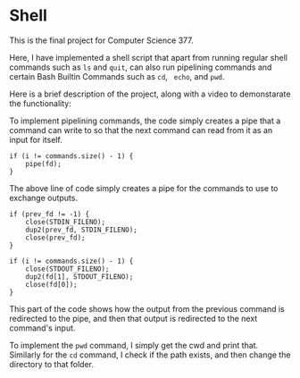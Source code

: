 # Shell

This is the final project for Computer Science 377. 

Here, I have implemented a shell script that apart from running regular shell commands such as ```ls``` and ```quit```, can also run pipelining commands and certain Bash Builtin Commands such as ```cd```, ``` echo```, and ```pwd```.

Here is a brief description of the project, along with a video to demonstarate the functionality:

To implement pipelining commands, the code simply creates a pipe that a command can write to so that the next command can read from it as an input for itself. 

```
if (i != commands.size() - 1) {
    pipe(fd);
}
```

The above line of code simply creates a pipe for the commands to use to exchange outputs. 

```
if (prev_fd != -1) {
    close(STDIN_FILENO);
    dup2(prev_fd, STDIN_FILENO);
    close(prev_fd);
} 

if (i != commands.size() - 1) {
    close(STDOUT_FILENO);
    dup2(fd[1], STDOUT_FILENO);
    close(fd[0]);
}
```

This part of the code shows how the output from the previous command is redirected to the pipe, and then that output is redirected to the next command's input. 


To implement the ```pwd``` command, I simply get the cwd and print that. Similarly for the ```cd``` command, I check if the path exists, and then change the directory to that folder. 